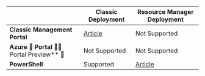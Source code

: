 |  | **Classic Deployment**  |  **Resource Manager Deployment**  |
|----------------------------------------|--------------|------------------------|
| **Classic Management Portal** | [Article](/documentation/articles/vpn-gateway-point-to-site-create/) | Not Supported |
| **Azure  Portal**  Portal Preview**  |  Not Supported  |  Not Supported  |
| **PowerShell** | Supported | [Article](/documentation/articles/vpn-gateway-howto-point-to-site-rm-ps/)|


